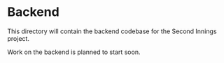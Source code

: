 # Backend

This directory will contain the backend codebase for the Second Innings project.

Work on the backend is planned to start soon. 
